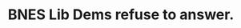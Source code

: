 ---
title: BNES Lib Dems refuse to answer.
tags: 
 - buses
 - banes
 - social_media
summary: "BNES Lib Dems alone decide which Council buses to keep or cut. Labour asked how they decided. How many use the cut buses? How much CO2 will the cuts save or add each year to 2030? How many school kids lose their rides? How many elderly will need social services? How many disabled passengers are affected? Who was consulted & when?"
post_asset: 332270491_752474043139989_7741582755805903788_n.jpg
size: 940 x 788
---